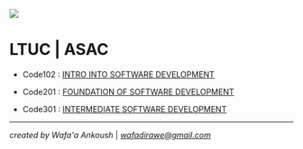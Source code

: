 
![](https://i.pinimg.com/564x/af/d2/4b/afd24b9b5d3ba156f710a38388569264.jpg)

# LTUC | ASAC

- Code102 : [INTRO INTO SOFTWARE DEVELOPMENT](READMEcode102.md)

- Code201 : [FOUNDATION OF SOFTWARE DEVELOPMENT](READMEcode201.md)

- Code301 : [INTERMEDIATE SOFTWARE DEVELOPMENT](READMEcode301.md)

***

*created by Wafa'a Ankoush* |  *wafadirawe@gmail.com*
